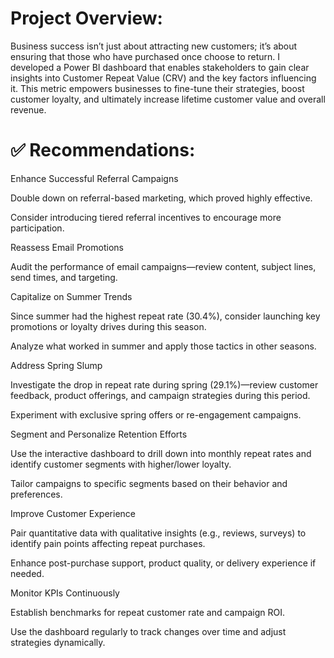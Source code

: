 # Project Overview: 
Business success isn’t just about attracting new customers; it’s about ensuring that those who have purchased once choose to return. I developed a Power BI dashboard that enables stakeholders to gain clear insights into Customer Repeat Value (CRV) and the key factors influencing it. This metric empowers businesses to fine-tune their strategies, boost customer loyalty, and ultimately increase lifetime customer value and overall revenue.
# ✅ Recommendations:
Enhance Successful Referral Campaigns

Double down on referral-based marketing, which proved highly effective.

Consider introducing tiered referral incentives to encourage more participation.

Reassess Email Promotions

Audit the performance of email campaigns—review content, subject lines, send times, and targeting.


Capitalize on Summer Trends

Since summer had the highest repeat rate (30.4%), consider launching key promotions or loyalty drives during this season.

Analyze what worked in summer and apply those tactics in other seasons.

Address Spring Slump

Investigate the drop in repeat rate during spring (29.1%)—review customer feedback, product offerings, and campaign strategies during this period.

Experiment with exclusive spring offers or re-engagement campaigns.

Segment and Personalize Retention Efforts

Use the interactive dashboard to drill down into monthly repeat rates and identify customer segments with higher/lower loyalty.

Tailor campaigns to specific segments based on their behavior and preferences.

Improve Customer Experience

Pair quantitative data with qualitative insights (e.g., reviews, surveys) to identify pain points affecting repeat purchases.

Enhance post-purchase support, product quality, or delivery experience if needed.

Monitor KPIs Continuously

Establish benchmarks for repeat customer rate and campaign ROI.

Use the dashboard regularly to track changes over time and adjust strategies dynamically.
